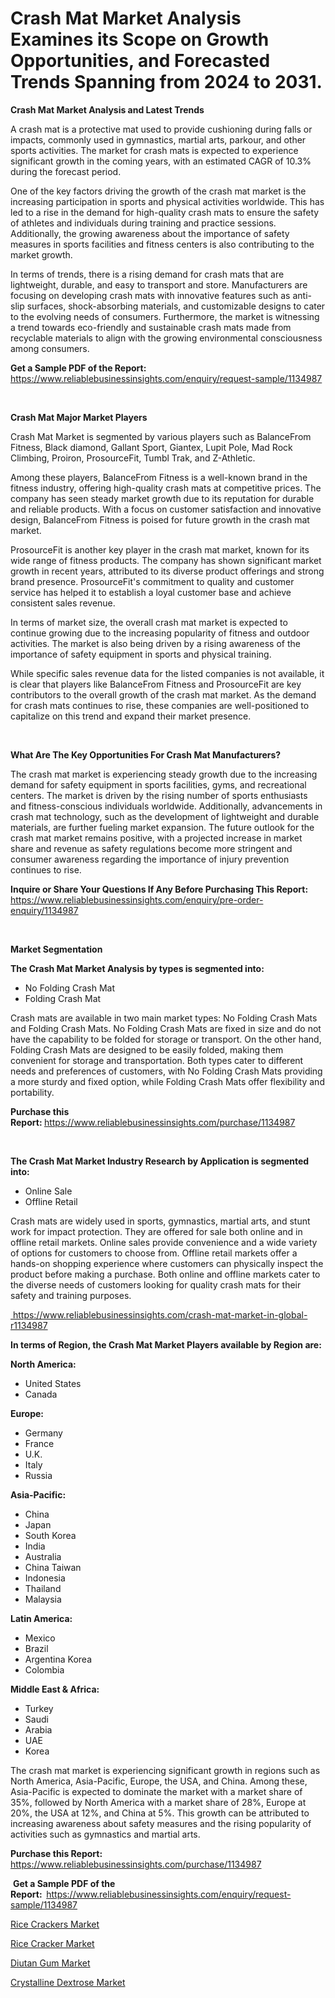 <p><h1>Crash Mat Market Analysis Examines its Scope on Growth Opportunities, and Forecasted Trends Spanning from 2024 to 2031.</h1></p><p><strong>Crash Mat Market Analysis and Latest Trends</strong></p>
<p><p>A crash mat is a protective mat used to provide cushioning during falls or impacts, commonly used in gymnastics, martial arts, parkour, and other sports activities. The market for crash mats is expected to experience significant growth in the coming years, with an estimated CAGR of 10.3% during the forecast period. </p><p>One of the key factors driving the growth of the crash mat market is the increasing participation in sports and physical activities worldwide. This has led to a rise in the demand for high-quality crash mats to ensure the safety of athletes and individuals during training and practice sessions. Additionally, the growing awareness about the importance of safety measures in sports facilities and fitness centers is also contributing to the market growth.</p><p>In terms of trends, there is a rising demand for crash mats that are lightweight, durable, and easy to transport and store. Manufacturers are focusing on developing crash mats with innovative features such as anti-slip surfaces, shock-absorbing materials, and customizable designs to cater to the evolving needs of consumers. Furthermore, the market is witnessing a trend towards eco-friendly and sustainable crash mats made from recyclable materials to align with the growing environmental consciousness among consumers.</p></p>
<p><strong>Get a Sample PDF of the Report:&nbsp;</strong> <a href="https://www.reliablebusinessinsights.com/enquiry/request-sample/1134987">https://www.reliablebusinessinsights.com/enquiry/request-sample/1134987</a></p>
<p>&nbsp;</p>
<p><strong>Crash Mat Major Market Players</strong></p>
<p><p>Crash Mat Market is segmented by various players such as BalanceFrom Fitness, Black diamond, Gallant Sport, Giantex, Lupit Pole, Mad Rock Climbing, Proiron, ProsourceFit, Tumbl Trak, and Z-Athletic. </p><p>Among these players, BalanceFrom Fitness is a well-known brand in the fitness industry, offering high-quality crash mats at competitive prices. The company has seen steady market growth due to its reputation for durable and reliable products. With a focus on customer satisfaction and innovative design, BalanceFrom Fitness is poised for future growth in the crash mat market.</p><p>ProsourceFit is another key player in the crash mat market, known for its wide range of fitness products. The company has shown significant market growth in recent years, attributed to its diverse product offerings and strong brand presence. ProsourceFit's commitment to quality and customer service has helped it to establish a loyal customer base and achieve consistent sales revenue.</p><p>In terms of market size, the overall crash mat market is expected to continue growing due to the increasing popularity of fitness and outdoor activities. The market is also being driven by a rising awareness of the importance of safety equipment in sports and physical training.</p><p>While specific sales revenue data for the listed companies is not available, it is clear that players like BalanceFrom Fitness and ProsourceFit are key contributors to the overall growth of the crash mat market. As the demand for crash mats continues to rise, these companies are well-positioned to capitalize on this trend and expand their market presence.</p></p>
<p>&nbsp;</p>
<p><strong>What Are The Key Opportunities For Crash Mat Manufacturers?</strong></p>
<p><p>The crash mat market is experiencing steady growth due to the increasing demand for safety equipment in sports facilities, gyms, and recreational centers. The market is driven by the rising number of sports enthusiasts and fitness-conscious individuals worldwide. Additionally, advancements in crash mat technology, such as the development of lightweight and durable materials, are further fueling market expansion. The future outlook for the crash mat market remains positive, with a projected increase in market share and revenue as safety regulations become more stringent and consumer awareness regarding the importance of injury prevention continues to rise.</p></p>
<p><strong>Inquire or Share Your Questions If Any Before Purchasing This Report:</strong> <a href="https://www.reliablebusinessinsights.com/enquiry/pre-order-enquiry/1134987">https://www.reliablebusinessinsights.com/enquiry/pre-order-enquiry/1134987</a></p>
<p>&nbsp;</p>
<p><strong>Market Segmentation</strong></p>
<p><strong>The Crash Mat Market Analysis by types is segmented into:</strong></p>
<p><ul><li>No Folding Crash Mat</li><li>Folding Crash Mat</li></ul></p>
<p><p>Crash mats are available in two main market types: No Folding Crash Mats and Folding Crash Mats. No Folding Crash Mats are fixed in size and do not have the capability to be folded for storage or transport. On the other hand, Folding Crash Mats are designed to be easily folded, making them convenient for storage and transportation. Both types cater to different needs and preferences of customers, with No Folding Crash Mats providing a more sturdy and fixed option, while Folding Crash Mats offer flexibility and portability.</p></p>
<p><strong>Purchase this Report:&nbsp;</strong><a href="https://www.reliablebusinessinsights.com/purchase/1134987">https://www.reliablebusinessinsights.com/purchase/1134987</a></p>
<p>&nbsp;</p>
<p><strong>The Crash Mat Market Industry Research by Application is segmented into:</strong></p>
<p><ul><li>Online Sale</li><li>Offline Retail</li></ul></p>
<p><p>Crash mats are widely used in sports, gymnastics, martial arts, and stunt work for impact protection. They are offered for sale both online and in offline retail markets. Online sales provide convenience and a wide variety of options for customers to choose from. Offline retail markets offer a hands-on shopping experience where customers can physically inspect the product before making a purchase. Both online and offline markets cater to the diverse needs of customers looking for quality crash mats for their safety and training purposes.</p></p>
<p><a href="https://www.reliablebusinessinsights.com/crash-mat-market-in-global-r1134987">&nbsp;https://www.reliablebusinessinsights.com/crash-mat-market-in-global-r1134987</a></p>
<p><strong>In terms of Region, the Crash Mat Market Players available by Region are:</strong></p>
<p>
    <p> <strong> North America: </strong>
        <ul>
            <li>United States</li>
            <li>Canada</li>
        </ul>
        </p> 
    <p> <strong> Europe: </strong>
        <ul>
            <li>Germany</li>
            <li>France</li>
            <li>U.K.</li>
            <li>Italy</li>
            <li>Russia</li>
        </ul>
        </p> 
    <p> <strong> Asia-Pacific: </strong>
        <ul>
            <li>China</li>
            <li>Japan</li>
            <li>South Korea</li>
            <li>India</li>
            <li>Australia</li>
            <li>China Taiwan</li>
            <li>Indonesia</li>
            <li>Thailand</li>
            <li>Malaysia</li>
        </ul>
        </p> 
    <p> <strong> Latin America: </strong>
        <ul>
            <li>Mexico</li>
            <li>Brazil</li>
            <li>Argentina Korea</li>
            <li>Colombia</li>
        </ul>
        </p> 
    <p> <strong> Middle East & Africa: </strong>
        <ul>
            <li>Turkey</li>
            <li>Saudi</li>
            <li>Arabia</li>
            <li>UAE</li>
            <li>Korea</li>
        </ul>
    </p>
    </p>
<p><p>The crash mat market is experiencing significant growth in regions such as North America, Asia-Pacific, Europe, the USA, and China. Among these, Asia-Pacific is expected to dominate the market with a market share of 35%, followed by North America with a market share of 28%, Europe at 20%, the USA at 12%, and China at 5%. This growth can be attributed to increasing awareness about safety measures and the rising popularity of activities such as gymnastics and martial arts.</p></p>
<p><strong>Purchase this Report: </strong><a href="https://www.reliablebusinessinsights.com/purchase/1134987">https://www.reliablebusinessinsights.com/purchase/1134987</a></p>
<p>&nbsp;<strong>Get a Sample PDF of the Report:&nbsp;&nbsp;</strong><a href="https://www.reliablebusinessinsights.com/enquiry/request-sample/1134987">https://www.reliablebusinessinsights.com/enquiry/request-sample/1134987</a></p>
<p><strong></strong></p>
<p><p><a href="https://github.com/RoccoManning/Market-Research-Report-List-6/blob/main/rice-crackers-market.md">Rice Crackers Market</a></p><p><a href="https://github.com/ranaacryptoaddmin/Market-Research-Report-List-1/blob/main/rice-cracker-market.md">Rice Cracker Market</a></p><p><a href="https://medium.com/@kathleenjacksond65/global-diutan-gum-market-exploring-market-share-market-trends-and-future-growth-d496d9f79acd">Diutan Gum Market</a></p><p><a href="https://medium.com/@alexander.bell98078/deep-dive-into-the-crystalline-dextrose-market-itstrends-market-segmentation-and-competitive-1c83c5d55117">Crystalline Dextrose Market</a></p></p>